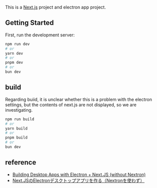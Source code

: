 This is a [Next.js](https://nextjs.org/) project and electron app project.

## Getting Started

First, run the development server:

```bash
npm run dev
# or
yarn dev
# or
pnpm dev
# or
bun dev
```

##  build

Regarding buiid, it is unclear whether this is a problem with the electron settings, but the contents of next.js are not displayed, so we are investigating.

```bash
npm run build
# or
yarn build
# or
pnpm build
# or
bun dev
```


##  reference

- [Building Desktop Apps with Electron + Next.JS (without Nextron)](https://rbfraphael.medium.com/building-desktop-apps-with-electron-next-js-without-nextron-01bbf1fdd72e)
- [Next.JSのElectronデスクトップアプリを作る（Nextronを使わず）](https://qiita.com/HFMS/items/c3ce811dfb24b16ecb7e)